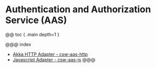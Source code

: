 # Authentication and Authorization Service (AAS)

@@ toc { .main depth=1 }

@@@ index
 - [Akka HTTP Adapter - csw-aas-http](aas/csw-aas-http.md)
 - [Javascript Adapter - csw-aas-js](aas/csw-aas-js.md)
@@@
